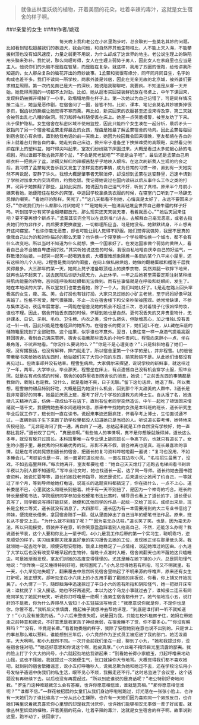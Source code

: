 > 就像丛林里妖娆的植物，开着美丽的花朵，吐着辛辣的毒汁，这就是女生宿舍的样子啊。

###亲爱的女生
####作者/姚瑶

						每天晚上我和老公在小区里跑步时，总会聊到一些莫名其妙的问题。比如看到轻松超越我们的泰迪犬，我会问他，和自然界其他生物相比，人不能上天入海，不能攀援树顶也没有如风速度，力量之弱更不用说，为什么却成了这世界的地主。老公说生理上的缺陷用头脑来弥补。我忙说，那么同理可得，女人在生理上弱势于男人，因此女人在家庭里也应当是主人。他说你们的头脑不是胜在智慧，而是胜在复杂。就这样，我用了五圈的慢跑，给他讲我所知道的，女人那朵复杂的脑花开出的奇妙故事。1孟蒙和我很有缘分，同年同月同日生，名字的构成也差不多。我们不读同一所学校，两家外婆是邻居，因此在无亲无故的北京城，被外婆们要求相互照顾。第一次约见面已是大一的深秋，她说陪我聊聊吧，我要疯。不知道是从哪一天开始，她觉得周围的一切都不太对劲。比如，她从超市买回袋装鲜奶放在书桌上，中午下课回来，发现鲜奶被撕开喝掉了一小半，软塌塌地靠在杯子上。第一次她以为自己记错了，可是同样情况接二连三，她当是恶作剧，在宿舍问了一圈，皆答不知。比如，课本、笔记会莫名其妙被撕掉很多页，锯齿状的撕痕让她觉得不寒而栗。再比如，新买回来的衣服甚至还没来得及穿，第二天就会被剪出乱七八糟的破洞，剪刀和碎布料随便丢在床上。她差一点哭着报警，被室友劝了下来。出于保护隐私，女生宿舍在私密区域不使用监控，因此只能四个女生凑在一起分析，最后矛头一致指向了另一个宿舍和孟蒙走得最近的女孩，理由是她最了解孟蒙宿舍的动向。因此孟蒙每每回到宿舍就心有余悸，直到给我电话的前一天晚上，她因为校园舞会回来很晚，室友都缩在各自的床上就着台灯做各自的事。她走到自己床边，掀开帘子准备坐下换掉难受的高跟鞋，突然看见倒扣在床上的塑料盆，她吓得尖叫起来，室友们纷纷跳下床围过来。大概是看过太多蛇蝎心肠的电视剧，所以谁都不敢去掀开那个盆，“不会是死老鼠吧”“不能是虫子吧”，最后还是孟蒙自己用晾衣杆一把挑开了盆，浓稠又鲜红的辣椒酱黏乎乎地映入眼帘。在这次刷新我人生观的约会之后，我习惯了孟蒙每天告诉我又发生了怎样变态的事情，成为日常的习惯一种，直到有一天她突然不再说起，安静了许久。我想大概是肇事者无聊消停，却没想到孟蒙在这安静里，迅速申请到了学校对加拿大的交流项目，约我吃饭。我记得她说过在国内读研以后从事什么工作之类的打算，诧异于她推翻了那些，且如此突然。她说因为自己运气不好，听到了真相。原来半个月前小姨来看她，她便陪住在校外的宾馆，中途回学校拿换洗衣服的时候，在寝室门口听到了一场肆无忌惮的嘲笑。“看她吓的那样，笑死了。”“这几天都看不到她，心情真是太好了，永远不要回来才好。”“你说我们为什么都那么讨厌她呢？”“是她每天一脸清高轻蔑全世界自己最牛逼的样子好吗，听到加学分有奖学金眼睛都放光，那么现实还天天装无辜，看着就恶心。”“她后天回来住吧？要不要再想个新点子。”孟蒙其实完全可以在此刻推门进去，去解释自己毫无恶意，或者去指责她们的为非作歹，而后要求更换寝室，一切都理所应当，可是她没有。她默默转身，不止想离开这间寝室。“也许你毫无恶意，却也可能让别人觉得不舒服。她们觉得我强势，我是不是真的像我自己以为的和对你描述的那么无辜？也许换一个寝室换一个学校哪怕换一个城市，都不会有什么改变吧。所以当时不知道为什么就想，换一个国家好了。在发达国家做个弱势的黄种人，看看自己会不会被自卑虚弱打败。”其实听她说这些的时候，我很自私地暗自庆幸自己的好运气，一群散漫的姑娘，一起哭一起笑一起喝酒发疯，大概很难想象隔着一条街的某个八平米小屋里，还有这样的几个人吧。2程雪是我同学的闺蜜，在网上做私房烘焙，她做的翻糖蛋糕和榴莲千层我买得最多。大三那年的某一天，她爬上凳子准备取顶柜上的换季衣物，突然双腿一软摔下地来，就再也站不起来了。送去医院后诊断为肌无力，从此休学。一年之后她甚至需要定期注射某种维持肌肉能量的药物，否则连呼吸和眨眼都无法做到。而有些事情就是在呼吸和眨眼间，发生了。她在本地读的大学，所以室友们也常去看她，除了一个人。我们叫她L好了。L是走在路上回头率极高的女生，瘦、高、美，会打扮也有钱打扮。大家只见过她的小矿主老爸，至于妈妈好像早就离婚了。性格不可爱，脾气很暴躁，不止一次在宿舍楼下和父亲吵架被围观。她常常缺课，不参与集体活动，夜店车展常客。一周能在宿舍见她的机会不超过三次，总对着镜子化很凶悍的妆，谁也不理。因此，宿舍开始丢东西的时候，怀疑到她也是自然。更何况丢失的又非贵重物什，无非课本、日记、牙刷、毛巾、卫生棉、内衣之类，没什么损失，但陡增恶心，加之惟独L没有丢过一针一线，因此只能是性格怪异的她所为。在宿舍长的提议下，她们趁L不在，从L藏在床底的储物箱里找到了全部赃物。这个结果，似乎谁也不意外。翌日，L像往常一样一身酒气提着高跟鞋回宿舍，看到自己满床零碎，宿舍长指着那些丢失的小物件责问L，程雪向来胆小一点，坐在最角落，不吭声地看。“你没什么要说的么？”“你是不是心理变态？”L只是斜斜地看了她们一眼，没有撂狠话，也没有解释，摔门就走了。所以宿舍里第一个休学的是L，并非程雪。L的爸爸带着秘书来给她收拾东西时，给姑娘们买了大包小包的东西，赔笑脸赔不是。从此她们谁都没有再见过L。但故事却并没有结束。程雪生病后，大家偶尔来探望，说说学校的新鲜事，就这样过了一年，两年，大学毕业。毕业那天，程雪坐在床上，有点遗憾自己没有机会穿学士服，照毕业照。就是在有点伤感的时候，宿舍的QQ群里收到宿舍长的消息，她说：“之前丢东西的事情都是我做的，栽赃L也是我，没什么，就是看她不爽，日子无聊。”留下这句话后，她退了群。所以我想，程雪做的甜品特别好吃，大概是因为她没什么机会，回到那个不太甜美的人群中。3道长是我非常要好的同事，她最近厌恶上班，报考了好几个学校的道教方向博士生。自从报了名，她连续几天精神亢奋，仿佛一夜成仙不在话下，直到有位老同学突然造访，中午一起吃了顿饭回来情绪就一落千丈，我便拽她去茶水间逃班休息。原来中午找她的女孩是本科班的班长，道长研究生毕业后就工作了，班长则一直在读书。说起来事迹还挺疯狂，怀着孕考上博士，生怕面试通不过，一直瞒到孩子生下来断了奶学校里都没人知道她已是当妈的人。听说道长要考博，她特地来传授经验。“无非是询问了我一通，再自白了一通，总结起来就是工作自然没有学校好，她一直都比我好。”道长叹了口气，“真是烦啊。”有些恼人的事情啊，真不是你想躲就躲得掉。道长这么多年，就没有躲开过班长。本科班里唯一在专业课上能同班长一争高下的，也就只有道长了。女生的小圈子里，最优秀的只和最优秀的玩，形影不离不假，貌合神离也是真。班长最喜欢的事情，就是在考试前晃悠到道长的宿舍，把道长的复习资料哗啦啦翻一遍说：“复习也没用，不如多睡会儿。”考研前也是一样，她一面紧盯道长动向，一面在耳边吹小风，“名校招生最黑了，没戏，不如去庙里拜拜。”每次她离开，室友都要吐槽：“她自己天天熄灯了还跑去电梯间看书到后半夜以为别人都不知道呢。”写毕业论文时，她也找道长一起，选了同一导师。道长约她去图书馆查资料，她说忙要等等，道长约她找老师指导，她还是说忙。后来道长让她闲了约自己，一等就过了半个月，等到导师给她打电话，说班长的选题资料都搞定了，你在搞什么，一点不上心。道长委屈不已，心里就这么和班长别扭着。终于有一天不别扭了，是因为一个神奇的巧合。班长的特长是硬笔书法，学院组织同学参加全校硬笔书法比赛时，辅导员也看上了道长的字，道长便认真写了，同学都说写得好能获奖，她便和其他同学的作品一起统一交给了班长。成绩出来后，班长是全校二等奖，道长就没有消息了。大四那年，道长因为有一本需要用到的大二专业书借给了师妹，便找班长借来，拿回宿舍随手一翻，就从里面掉出了自己当年的硬笔书法作品。原来，班长从不曾交上去。“为什么就不别扭了呢？”“因为毫无办法呀。”道长笑了笑。也是，因为毫无办法，所以只能接受，假装并不在意，听你笑意盈盈踩着别人抬高自己，不然，还能怎么办呢？我说道长节哀，这个人要和你比上一辈子呢。4小九是我工作后带的第一个实习生，聪明乖巧，逆来顺受的样子。实习结束那天我拿盖好章的实习报告去她的工位，发现她正坐在那里低头哭。我就领她一起去吃午饭，顺便安慰安慰她。饭桌上她稳定了一点情绪，说起她难过的因由。小九进了大学以后也没有改变早睡早起的生物钟，每晚十点准时入睡，宿舍闹翻天也闹不醒她这只瞌睡虫。可是她渐渐发现，室友们对她的态度变得怪怪的。尤其是睡在她下铺的小六，总是阴阳怪气地说：“你昨晚一定又睡得特别好吧，我可困死了。”小九总觉得她若有所指，可又不明就里。有一天，小九罕见地失眠了，翻来覆去中忽然听见宿舍里响起了不明来源的呼噜声，原来还有女生打鼾呢，她正想笑，却听见坐在小六床上的小五用手戳了戳她的床板说，你看，你上铺又开始扰民了。小九愣了一下，随即脑海中迅速掠过了平日小六的若有所指和阴阳怪气，她一把掀开床帘说：谁扰民了！没人接话，她也不好再追究。本以为这个乌龙小事就过去了，谁知接二连三有同班同学见了她就开玩笑，听说你打呼噜是一绝啊！连男生宿舍都传开了。她气恼地找小五，说打鼾的不是我，你为什么弄得尽人皆知！小五轻描淡写地说：“我愿意说你就是你，不是你也是你，你管不着。”我听后义愤填膺，撸起袖子就想冲去帮她评理，“到底是谁打鼾一听不就知道了！”小九没有接我的话，“小六后来整夜失眠，说是因为我，只能在校外租房子住，她妈在带她走之前特意和我说，不好意思是我家孩子神经衰弱，在宿舍睡不了觉，你不要多心。”“你没有解释吗？”“没有，毕竟是长辈。”看着她委屈的样子，我除了安慰她别在意也说不出别的。只是世上的事总那么难以预料，谁能想到三年后，小六竟然作为正式员工被招进了我的部门。她活泼直率，大大咧咧，和小九截然不同。一次开会前我们坐在一起，聊到了小九，“她和我提过你，没在宿舍住对吧。”“她还好意思和你说这个啊，脸皮真厚。”小六丝毫不掩饰目光里流露的鄙夷。我的脸上打了个大大的问号，小六就起劲地给我讲起来：“别看她长得小家碧玉，打起呼噜来地动山摇，这也不怪她，我就提过一次她便生气，张口就操你大爷地骂。大概觉得我们都不喜欢她吧，就到别的宿舍散播谣言，说小五打呼噜吵人，说我总欺负她和她过不去，还在学校论坛用小号发帖子造谣中伤我们的私生活，眼不见心不烦，我搬走还不行。”这时总监进了会议室，这个话题没有再继续下去。以后也没有再提起过。“所以到底谁说的是真话呢？”老公特别好奇地问我。“罗生门这种难题我怎么会有答案，也许你愿意相信谁，谁就是真相。”“那你愿意相信谁呢？”“谁都不信。”一群花枝招展的女童们从我们身边呼啦啦跑过，灯光落在一张张小脸上，也许有一天她们为了谁比谁高了一分从此心生嫌隙，也许有一天她们因为喜欢同一个男孩反目，也许她们嘴里说着我真喜欢你心里想的却是我真讨厌你，也许她们能够相安无事做一辈子好闺蜜。就像丛林里妖娆的植物，开着美丽的花朵，吐着辛辣的毒汁，这就是女生宿舍的样子啊。故事说到这里，跑不动了，该回家了。			  		
